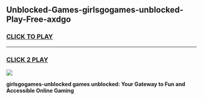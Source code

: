 
## Unblocked-Games-girlsgogames-unblocked-Play-Free-axdgo
<h3>
<a href="https://premium76.site?title=girlsgogames-unblocked&ref=10A">CLICK TO PLAY</a></h3>
<hr>

<h3>
<a href="https://premium76.site?title=girlsgogames-unblocked&ref=10A">CLICK 2 PLAY</a>
  
</h3>

<a href="https://premium76.site?title=girlsgogames-unblocked&ref=10A"><img src="https://clearcache.store/games.png"></a>


**girlsgogames-unblocked games unblocked: Your Gateway to Fun and Accessible Online Gaming**
